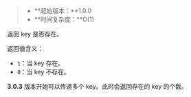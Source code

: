 > - **起始版本：**1.0.0
> - **时间复杂度：**O(1)

返回 key 是否存在。

返回值含义：
- `1`：当 key 存在。
- `0`：当 key 不存在。

**3.0.3** 版本开始可以传递多个 key。此时会返回存在的 key 的个数。
